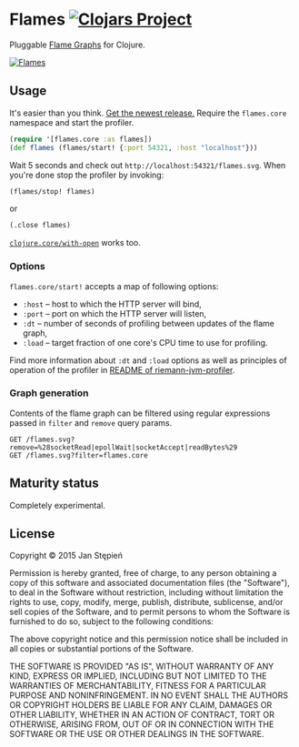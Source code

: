 # Flames [![Clojars Project](https://img.shields.io/clojars/v/flames.svg)][clojars]

Pluggable [Flame Graphs][fg] for Clojure.

[![Flames][preview]][svg]

## Usage

It's easier than you think. [Get the newest release.][clojars] Require the `flames.core` namespace and start the profiler.

```clojure
(require '[flames.core :as flames])
(def flames (flames/start! {:port 54321, :host "localhost"}))
```

Wait 5 seconds and check out `http://localhost:54321/flames.svg`.
When you're done stop the profiler by invoking:

```clojure
(flames/stop! flames)
```

or

```clojure
(.close flames)
```

[`clojure.core/with-open`][with-open] works too.

### Options

`flames.core/start!` accepts a map of following options:

  - `:host` – host to which the HTTP server will bind,
  - `:port` – port on which the HTTP server will listen,
  - `:dt` – number of seconds of profiling between updates of the flame graph,
  - `:load` – target fraction of one core's CPU time to use for profiling.

Find more information about `:dt` and `:load` options as well as principles of
operation of the profiler in [README of riemann-jvm-profiler][rjpreadme].

### Graph generation

Contents of the flame graph can be filtered using regular expressions passed
in `filter` and `remove` query params.

```
GET /flames.svg?remove=%28socketRead|epollWait|socketAccept|readBytes%29
GET /flames.svg?filter=flames.core
```

## Maturity status

Completely experimental.

## License

Copyright © 2015 Jan Stępień

Permission is hereby granted, free of charge, to any person
obtaining a copy of this software and associated documentation
files (the "Software"), to deal in the Software without
restriction, including without limitation the rights to use,
copy, modify, merge, publish, distribute, sublicense, and/or
sell copies of the Software, and to permit persons to whom the
Software is furnished to do so, subject to the following conditions:

The above copyright notice and this permission notice shall be included
in all copies or substantial portions of the Software.

THE SOFTWARE IS PROVIDED "AS IS", WITHOUT WARRANTY OF ANY KIND, EXPRESS
OR IMPLIED, INCLUDING BUT NOT LIMITED TO THE WARRANTIES OF MERCHANTABILITY,
FITNESS FOR A PARTICULAR PURPOSE AND NONINFRINGEMENT. IN NO EVENT SHALL
THE AUTHORS OR COPYRIGHT HOLDERS BE LIABLE FOR ANY CLAIM, DAMAGES OR OTHER
LIABILITY, WHETHER IN AN ACTION OF CONTRACT, TORT OR OTHERWISE, ARISING
FROM, OUT OF OR IN CONNECTION WITH THE SOFTWARE OR THE USE OR OTHER
DEALINGS IN THE SOFTWARE.

[fg]: http://www.brendangregg.com/flamegraphs.html
[preview]: https://janstepien.com/flames/flames-preview.svg
[svg]: https://janstepien.com/flames/flames.svg
[rjpreadme]: https://github.com/riemann/riemann-jvm-profiler/blob/0.1.0/README.md
[with-open]: https://clojuredocs.org/clojure.core/with-open
[clojars]: https://clojars.org/flames
